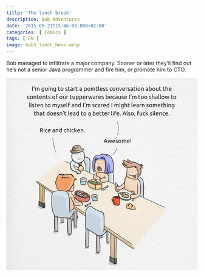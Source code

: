 ```yaml
---
title: 'The lunch break'
description: Bob Adventures
date: '2015-09-21T15:46:00.000+02:00'
categories: [ Còmics ]
tags: [ EN ]
image: bob3_lunch_hero.webp
---
```


Bob managed to infiltrate a major company. Sooner or later they’ll find out he’s not a senior Java programmer and fire him, or promote him to CTO.

![](bob3_lunch.webp)
